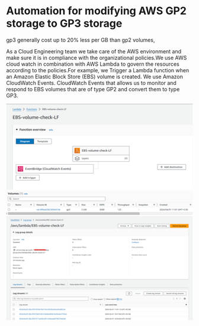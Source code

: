 # Automation for modifying AWS GP2 storage to GP3 storage

gp3 generally cost up to 20% less per GB than gp2 volumes,

As a Cloud Engineering team we take care of the AWS environment and make sure it is in compliance with the organizational policies.We use AWS cloud watch in combination with AWS Lambda to govern the resources according to the policies.For example, we Trigger a Lambda function when an Amazon Elastic Block Store (EBS) volume is created. We use Amazon CloudWatch Events. CloudWatch Events that allows us to monitor and respond to EBS volumes that are of type GP2 and convert them to type GP3.

![alt text](images/image.png)
![alt text](images/image-1.png)
![alt text](images/image-3.png)

